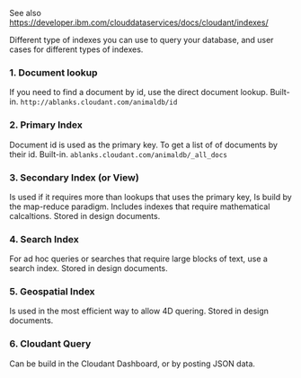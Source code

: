See also https://developer.ibm.com/clouddataservices/docs/cloudant/indexes/

Different type of indexes you can use to query your database, and user cases for different types of indexes. 

### 1. Document lookup
If you need to find a document by id, use the direct document lookup. Built-in. 
```http://ablanks.cloudant.com/animaldb/id```

### 2. Primary Index 
Document id is used as the primary key.  To get a list of of documents by their id. Built-in.
```ablanks.cloudant.com/animaldb/_all_docs```

### 3. Secondary Index (or View)
Is used if it requires more than lookups that uses the primary key, Is build by the map-reduce paradigm. Includes indexes that require mathematical calcaltions. Stored in design documents.


### 4. Search Index
For ad hoc queries or searches that require large blocks of text, use a search index. Stored in design documents.

### 5. Geospatial Index
Is used in the most efficient way to allow 4D quering. Stored in design documents.

### 6. Cloudant Query
Can be build in the Cloudant Dashboard, or by posting JSON data. 

